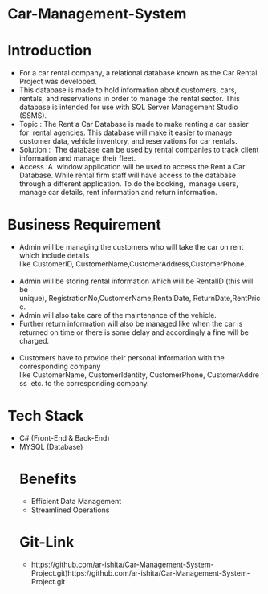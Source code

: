 # Car-Management-System

# Introduction
<ul>
  <li>For a car rental company, a relational database known as the Car Rental Project was developed.</li>
  <li>This database is made to hold information about customers, cars, rentals, and reservations in order to manage the rental sector. This database is intended for use with SQL     
      Server Management Studio (SSMS).</li>
  <li>Topic : The Rent a Car Database is made to make renting a car easier for  rental agencies. This database will make it easier to manage customer data, vehicle inventory, and    
      reservations for car rentals.</li>
  <li>Solution :  The database can be used by rental companies to track client information and manage their fleet.</li>
  <li>Access :A  window application will be used to access the Rent a Car Database. While rental firm staff will have access to the database through a different application. To do      the booking,  manage users,  manage car details, rent information and return information.</li>
  
</ul>

# Business Requirement
<ul>
  <li>Admin will be managing the customers who will take the car on rent which include details like CustomerID, CustomerName,CustomerAddress,CustomerPhone.</li> 
  <li>Admin will be storing rental information which will be RentalID (this will be unique), RegistrationNo,CustomerName,RentalDate, ReturnDate,RentPrice. </li>
  <li>Admin will also take care of the maintenance of the vehicle. </li>
  <li>Further return information will also be managed like when the car is returned on time or there is some delay and accordingly a fine will be charged.</li> 
  <li>Customers have to provide their personal information with the corresponding company like CustomerName, CustomerIdentity, CustomerPhone, CustomerAddress  etc. to the       
  corresponding company. </li>
</ul>

# Tech Stack
<ul>
  <li>C# (Front-End & Back-End)</li>
  <li>MYSQL (Database)</li
</ul>

# Benefits
<ul>
  <li>Efficient Data Management</li>
  <li>Streamlined Operations</li>
</ul>

# Git-Link
<ul><li>https://github.com/ar-ishita/Car-Management-System-Project.git)https://github.com/ar-ishita/Car-Management-System-Project.git</li</ul>







